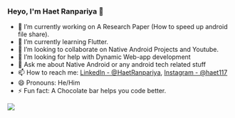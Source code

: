 ### Heyo, I'm Haet Ranpariya 👋

- 🔭 I’m currently working on A Research Paper (How to speed up android file share).
- 🌱 I’m currently learning Flutter.
- 👯 I’m looking to collaborate on Native Android Projects and Youtube.
- 🤔 I’m looking for help with Dynamic Web-app development 
- 💬 Ask me about Native Android or any android tech related stuff
- 📫 How to reach me: [LinkedIn - @HaetRanpariya](https://www.linkedin.com/in/haet-ranpariya-382324188), [Instagram - @haet117](https://www.instagram.com/haet117)
- 😄 Pronouns: He/Him
- ⚡ Fun fact: A Chocolate bar helps you code better.

<img src="https://github-readme-stats.vercel.app/api?username=HRx17&&show_icons=true&title_color=ffffff&icon_color=bb2acf&text_color=daf7dc&bg_color=191919">
